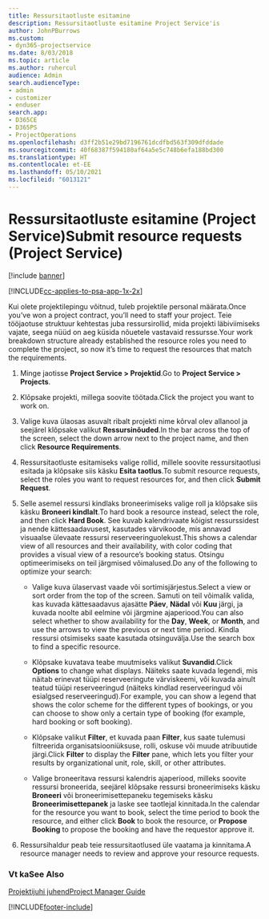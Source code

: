 ```yaml
---
title: Ressursitaotluste esitamine
description: Ressursitaotluste esitamine Project Service'is
author: JohnPBurrows
ms.custom:
- dyn365-projectservice
ms.date: 8/03/2018
ms.topic: article
ms.author: ruhercul
audience: Admin
search.audienceType:
- admin
- customizer
- enduser
search.app:
- D365CE
- D365PS
- ProjectOperations
ms.openlocfilehash: d3ff2b51e29bd7196761dcdfbd563f309dfddade
ms.sourcegitcommit: 40f68387f594180af64a5e5c748b6efa188bd300
ms.translationtype: HT
ms.contentlocale: et-EE
ms.lasthandoff: 05/10/2021
ms.locfileid: "6013121"
---
```

# <a name="submit-resource-requests-project-service"></a><span data-ttu-id="eaac8-103">Ressursitaotluste esitamine (Project Service)</span><span class="sxs-lookup"><span data-stu-id="eaac8-103">Submit resource requests (Project Service)</span></span>

[!include [banner](../includes/psa-now-project-operations.md)]

[!INCLUDE[cc-applies-to-psa-app-1x-2x](../includes/cc-applies-to-psa-app-1x-2x.md)]

<span data-ttu-id="eaac8-104">Kui olete projektilepingu võitnud, tuleb projektile personal määrata.</span><span class="sxs-lookup"><span data-stu-id="eaac8-104">Once you’ve won a project contract, you’ll need to staff your project.</span></span> <span data-ttu-id="eaac8-105">Teie tööjaotuse struktuur kehtestas juba ressursirollid, mida projekti läbiviimiseks vajate, seega nüüd on aeg küsida nõuetele vastavaid ressursse.</span><span class="sxs-lookup"><span data-stu-id="eaac8-105">Your work breakdown structure already established the resource roles you need to complete the project, so now it’s time to request the resources that match the requirements.</span></span>  
  
1.  <span data-ttu-id="eaac8-106">Minge jaotisse **Project Service > Projektid**.</span><span class="sxs-lookup"><span data-stu-id="eaac8-106">Go to **Project Service > Projects**.</span></span>  
  
2.  <span data-ttu-id="eaac8-107">Klõpsake projekti, millega soovite töötada.</span><span class="sxs-lookup"><span data-stu-id="eaac8-107">Click the project you want to work on.</span></span>  
  
3.  <span data-ttu-id="eaac8-108">Valige kuva ülaosas asuvalt ribalt projekti nime kõrval olev allanool ja seejärel klõpsake valikut **Ressursinõuded**.</span><span class="sxs-lookup"><span data-stu-id="eaac8-108">In the bar across the top of the screen, select the down arrow next to the project name, and then click **Resource Requirements**.</span></span>  
  
4.  <span data-ttu-id="eaac8-109">Ressursitaotluste esitamiseks valige rollid, millele soovite ressursitaotlusi esitada ja klõpsake siis käsku **Esita taotlus**.</span><span class="sxs-lookup"><span data-stu-id="eaac8-109">To submit resource requests, select the roles you want to request resources for, and then click **Submit Request**.</span></span>  
  
5.  <span data-ttu-id="eaac8-110">Selle asemel ressursi kindlaks broneerimiseks valige roll ja klõpsake siis käsku **Broneeri kindlalt**.</span><span class="sxs-lookup"><span data-stu-id="eaac8-110">To hard book a resource instead, select the role, and then click **Hard Book**.</span></span> <span data-ttu-id="eaac8-111">See kuvab kalendrivaate kõigist ressurssidest ja nende kättesaadavusest, kasutades värvikoode, mis annavad visuaalse ülevaate ressursi reserveeringuolekust.</span><span class="sxs-lookup"><span data-stu-id="eaac8-111">This shows a calendar view of all resources and their availability, with color coding that provides a visual view of a resource’s booking status.</span></span> <span data-ttu-id="eaac8-112">Otsingu optimeerimiseks on teil järgmised võimalused.</span><span class="sxs-lookup"><span data-stu-id="eaac8-112">Do any of the following to optimize your search:</span></span>  
  
    -   <span data-ttu-id="eaac8-113">Valige kuva ülaservast vaade või sortimisjärjestus.</span><span class="sxs-lookup"><span data-stu-id="eaac8-113">Select a view or sort order from the top of the screen.</span></span> <span data-ttu-id="eaac8-114">Samuti on teil võimalik valida, kas kuvada kättesaadavus ajasätte **Päev**, **Nädal** või **Kuu** järgi, ja kuvada noolte abil eelmine või järgmine ajaperiood.</span><span class="sxs-lookup"><span data-stu-id="eaac8-114">You can also select whether to show availability for the **Day**, **Week**, or **Month**, and use the arrows to view the previous or next time period.</span></span> <span data-ttu-id="eaac8-115">Kindla ressursi otsimiseks saate kasutada otsinguvälja.</span><span class="sxs-lookup"><span data-stu-id="eaac8-115">Use the search box to find a specific resource.</span></span>  
  
    -   <span data-ttu-id="eaac8-116">Klõpsake kuvatava teabe muutmiseks valikut **Suvandid**.</span><span class="sxs-lookup"><span data-stu-id="eaac8-116">Click **Options** to change what displays.</span></span> <span data-ttu-id="eaac8-117">Näiteks saate kuvada legendi, mis näitab erinevat tüüpi reserveeringute värviskeemi, või kuvada ainult teatud tüüpi reserveeringud (näiteks kindlad reserveeringud või esialgsed reserveeringud).</span><span class="sxs-lookup"><span data-stu-id="eaac8-117">For example, you can show a legend that shows the color scheme for the different types of bookings, or you can choose to show only a certain type of booking (for example, hard booking or soft booking).</span></span>  
  
    -   <span data-ttu-id="eaac8-118">Klõpsake valikut **Filter**, et kuvada paan **Filter**, kus saate tulemusi filtreerida organisatsiooniüksuse, rolli, oskuse või muude atribuutide järgi.</span><span class="sxs-lookup"><span data-stu-id="eaac8-118">Click **Filter** to display the **Filter** pane, which lets you filter your results by organizational unit, role, skill, or other attributes.</span></span>  
  
    -   <span data-ttu-id="eaac8-119">Valige broneeritava ressursi kalendris ajaperiood, milleks soovite ressursi broneerida, seejärel klõpsake ressursi broneerimiseks käsku **Broneeri** või broneerimisettepaneku tegemiseks käsku **Broneerimisettepanek** ja laske see taotlejal kinnitada.</span><span class="sxs-lookup"><span data-stu-id="eaac8-119">In the calendar for the resource you want to book, select the time period to book the resource, and either click **Book** to book the resource, or **Propose Booking** to propose the booking and have the requestor approve it.</span></span>  
  
6.  <span data-ttu-id="eaac8-120">Ressursihaldur peab teie ressursitaotlused üle vaatama ja kinnitama.</span><span class="sxs-lookup"><span data-stu-id="eaac8-120">A resource manager needs to review and approve your resource requests.</span></span>  
  
### <a name="see-also"></a><span data-ttu-id="eaac8-121">Vt ka</span><span class="sxs-lookup"><span data-stu-id="eaac8-121">See Also</span></span>  
 [<span data-ttu-id="eaac8-122">Projektijuhi juhend</span><span class="sxs-lookup"><span data-stu-id="eaac8-122">Project Manager Guide</span></span>](../psa/project-manager-guide.md)


[!INCLUDE[footer-include](../includes/footer-banner.md)]
